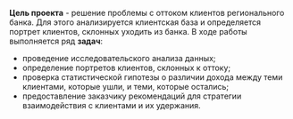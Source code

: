 **Цель проекта** - решение проблемы с оттоком клиентов регионального банка. Для этого анализируется клиентская база и определяется портрет клиентов, склонных уходить из банка. В ходе работы выполняется ряд **задач**:
- проведение исследовательского анализа данных;
- определение портретов клиентов, склонных к оттоку;
- проверка статистической гипотезы о различии дохода между теми клиентами, которые ушли, и теми, которые остались;
- предоставление заказчику рекомендаций для стратегии взаимодействия с клиентами и их удержания.
